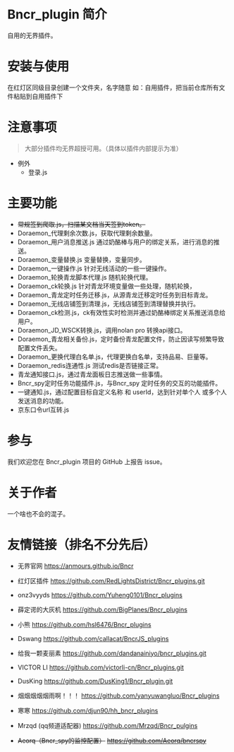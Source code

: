 # Bncr_plugin 简介

自用的无界插件。

# 安装与使用

在红灯区同级目录创建一个文件夹，名字随意 如：自用插件，把当前仓库所有文件粘贴到自用插件下

# 注意事项

> 大部分插件均无界超授可用。（具体以插件内部提示为准）
- 例外
  - 登录.js


# 主要功能

- ~~常规签到爬取.js，扫描某文档当天签到token。~~
- Doraemon_代理剩余次数.js，获取代理剩余数量。
- Doraemon_用户消息推送.js 通过奶酪棒与用户的绑定关系，进行消息的推送。
- Doraemon_变量替换.js 变量替换，变量同步。
- Doraemon_一键操作.js 针对无线活动的一些一键操作。
- Doraemon_轮换青龙脚本代理.js 随机轮换代理。
- Doraemon_ck轮换.js 针对青龙环境变量做一些处理，随机轮换，
- Doraemon_青龙定时任务迁移.js，从源青龙迁移定时任务到目标青龙。
- Doraemon_无线店铺签到清理.js，无线店铺签到清理替换并执行。
- Doraemon_ck检测.js，ck有效性实时检测并通过奶酪棒绑定关系推送消息给用户。
- Doraemon_JD_WSCK转换.js，调用nolan pro 转换api接口。
- Doraemon_青龙相关备份.js，定时备份青龙配置文件，防止因读写频繁导致配置文件丢失。
- Doraemon_更换代理白名单.js，代理更换白名单，支持品易、巨量等。
- Doraemon_redis连通性.js 测试redis是否链接正常。
- 青龙通知接口.js，通过青龙面板日志推送做一些事情。
- Bncr_spy定时任务功能插件.js，与Bncr_spy 定时任务的交互的功能插件。
- 一键通知.js，通过配置目标自定义名称 和 userId，达到针对单个人 或多个人 发送消息的功能。
- 京东口令url互转.js

# 参与

我们欢迎您在 Bncr_plugin 项目的 GitHub 上报告 issue。

# 关于作者

一个啥也不会的混子。

# 友情链接（排名不分先后）
- 无界官网
  https://anmours.github.io/Bncr

- 红灯区插件
  https://github.com/RedLightsDistrict/Bncr_plugins.git

- onz3vyyds
  https://github.com/Yuheng0101/Bncr_plugins

- 薛定谔的大灰机
  https://github.com/BigPlanes/Bncr_plugins

- 小熊
  https://github.com/hsl6476/Bncr_plugins

- Dswang
  https://github.com/callacat/BncrJS_plugins

- 给我一颗麦丽素
  https://github.com/dandanainiyo/bncr_plugins.git

- VICTOR LI
  https://github.com/victorli-cn/Bncr_plugins.git

- DusKing
  https://github.com/DusKing1/Bncr_plugin.git

- 烟烟烟烟烟雨啊！！！
  https://github.com/yanyuwangluo/Bncr_plugins

- 寒寒
  https://github.com/djun90/hh_bncr_plugins

- Mrzqd (qq频道适配器)
  https://github.com/Mrzqd/Bncr_pulgins

- ~~Aeorq（Bncr_spy的监控配置）~~
  ~~https://github.com/Aeorq/bncrspy~~
